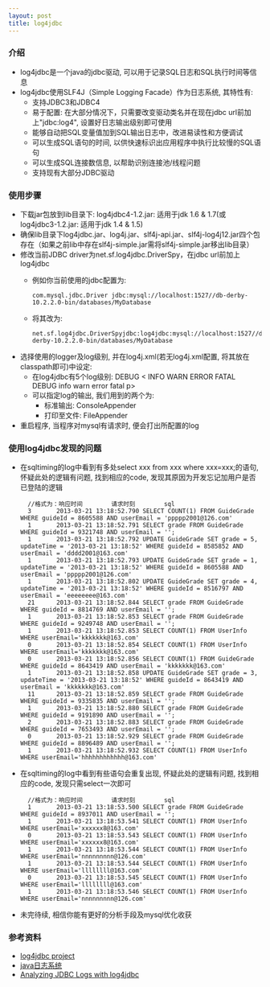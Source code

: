 ```yaml
---
layout: post
title: log4jdbc
---
```


### 介绍

* log4jdbc是一个java的jdbc驱动, 可以用于记录SQL日志和SQL执行时间等信息
* log4jdbc使用SLF4J（Simple Logging Facade）作为日志系统, 其特性有:
  * 支持JDBC3和JDBC4
  * 易于配置: 在大部分情况下，只需要改变驱动类名并在现在jdbc url前加上"jdbc:log4", 设置好日志输出级别即可使用
  * 能够自动把SQL变量值加到SQL输出日志中，改进易读性和方便调试
  * 可以生成SQL语句的时间, 以供快速标识出应用程序中执行比较慢的SQL语句
  * 可以生成SQL连接数信息, 以帮助识别连接池/线程问题
  * 支持现有大部分JDBC驱动

### 使用步骤

* 下载jar包放到lib目录下: log4jdbc4-1.2.jar: 适用于jdk 1.6 & 1.7(或log4jdbc3-1.2.jar: 适用于jdk 1.4 & 1.5)
* 确保lib目录下log4jdbc.jar、log4j.jar、slf4j-api.jar、slf4j-log4j12.jar四个包存在（如果之前lib中存在slf4j-simple.jar需将slf4j-simple.jar移出lib目录）
* 修改当前JDBC driver为net.sf.log4jdbc.DriverSpy，在jdbc url前加上log4jdbc
  * 例如你当前使用的jdbc配置为:

		com.mysql.jdbc.Driver jdbc:mysql://localhost:1527//db-derby-10.2.2.0-bin/databases/MyDatabase
		
  * 将其改为:
  
		net.sf.log4jdbc.DriverSpyjdbc:log4jdbc:mysql://localhost:1527//db-derby-10.2.2.0-bin/databases/MyDatabase
* 选择使用的logger及log级别, 并在log4j.xml(若无log4j.xml配置, 将其放在classpath即可)中设定:
  * 在log4jdbc有5个log级别: DEBUG < INFO WARN ERROR FATAL DEBUG info warn error fatal p>
  * 可以指定log的输出, 我们用到的两个为:
    * 标准输出: ConsoleAppender
    * 打印至文件: FileAppender
* 重启程序, 当程序对mysql有请求时, 便会打出所配置的log

### 使用log4jdbc发现的问题

* 在sqltiming的log中看到有多处select xxx from xxx where xxx=xxx;的语句, 怀疑此处的逻辑有问题, 找到相应的code, 发现其原因为开发忘记加用户是否已登陆的逻辑

		//格式为：响应时间        请求时刻        sql       
		3       2013-03-21 13:18:52.790 SELECT COUNT(1) FROM GuideGrade WHERE guideId = 8605588 AND userEmail = 'ppppp2001@126.com'
		1       2013-03-21 13:18:52.791 SELECT grade FROM GuideGrade WHERE guideId = 9321748 AND userEmail = '';
		1       2013-03-21 13:18:52.792 UPDATE GuideGrade SET grade = 5, updateTime = '2013-03-21 13:18:52' WHERE guideId = 8585852 AND userEmail = 'dddd2001@163.com'
		1       2013-03-21 13:18:52.793 UPDATE GuideGrade SET grade = 1, updateTime = '2013-03-21 13:18:52' WHERE guideId = 8605588 AND userEmail = 'ppppp2001@126.com'
		1       2013-03-21 13:18:52.802 UPDATE GuideGrade SET grade = 4, updateTime = '2013-03-21 13:18:52' WHERE guideId = 8516797 AND userEmail = 'eeeeeeee@163.com'
		21      2013-03-21 13:18:52.844 SELECT grade FROM GuideGrade WHERE guideId = 8814769 AND userEmail = '';
		1       2013-03-21 13:18:52.853 SELECT grade FROM GuideGrade WHERE guideId = 9249748 AND userEmail = '';
		1       2013-03-21 13:18:52.853 SELECT COUNT(1) FROM UserInfo WHERE userEmail='kkkkkkk@163.com'
		0       2013-03-21 13:18:52.854 SELECT COUNT(1) FROM UserInfo WHERE userEmail='kkkkkkk@163.com'
		0       2013-03-21 13:18:52.856 SELECT COUNT(1) FROM GuideGrade WHERE guideId = 8643419 AND userEmail = 'kkkkkkk@163.com'
		1       2013-03-21 13:18:52.858 UPDATE GuideGrade SET grade = 3, updateTime = '2013-03-21 13:18:52' WHERE guideId = 8643419 AND userEmail = 'kkkkkkk@163.com'
		11      2013-03-21 13:18:52.859 SELECT grade FROM GuideGrade WHERE guideId = 9335835 AND userEmail = '';
		1       2013-03-21 13:18:52.880 SELECT grade FROM GuideGrade WHERE guideId = 9191890 AND userEmail = '';
		2       2013-03-21 13:18:52.883 SELECT grade FROM GuideGrade WHERE guideId = 7653493 AND userEmail = '';
		0       2013-03-21 13:18:52.929 SELECT grade FROM GuideGrade WHERE guideId = 8896489 AND userEmail = '';
		1       2013-03-21 13:18:52.932 SELECT COUNT(1) FROM UserInfo WHERE userEmail='hhhhhhhhhhhh@163.com'

* 在sqltiming的log中看到有些语句会重复出现, 怀疑此处的逻辑有问题, 找到相应的code, 发现只需select一次即可

		//格式为：响应时间        请求时刻        sql
		1       2013-03-21 13:18:53.500 SELECT grade FROM GuideGrade WHERE guideId = 8937011 AND userEmail = '';
		1       2013-03-21 13:18:53.541 SELECT COUNT(1) FROM UserInfo WHERE userEmail='xxxxxx8@163.com'
		0       2013-03-21 13:18:53.543 SELECT COUNT(1) FROM UserInfo WHERE userEmail='xxxxxx8@163.com'
		1       2013-03-21 13:18:53.544 SELECT COUNT(1) FROM UserInfo WHERE userEmail='nnnnnnnnn@126.com'
		1       2013-03-21 13:18:53.544 SELECT COUNT(1) FROM UserInfo WHERE userEmail='llllllll@163.com'
		0       2013-03-21 13:18:53.545 SELECT COUNT(1) FROM UserInfo WHERE userEmail='llllllll@163.com'
		1       2013-03-21 13:18:53.546 SELECT COUNT(1) FROM UserInfo WHERE userEmail='nnnnnnnnn@126.com'
		
* 未完待续, 相信你能有更好的分析手段及mysql优化收获

### 参考资料

* [log4jdbc project](https://code.google.com/p/log4jdbc/)
* [java日志系统](http://armani.iyoudao.net/blog/2012/12/16/java-logging-system-intro/)
* [Analyzing JDBC Logs with log4jdbc](http://www.cubrid.org/analyzing_jdbc_logs)
